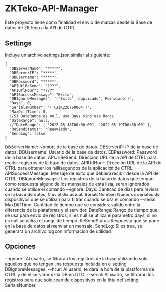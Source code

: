 ﻿# ZKTeko-API-Manager

Este proyecto tiene como finalidad el envio de marcas desde la Base de datos de ZKTeco a la API de CTRL.

## Settings

Incluye un archivo settings.json similar al siguiente:

```
{
  "DBServerName": "*****",
  "DBServerIP": "*****",
  "DBUsername": "*****",
  "DBPassword": "*****",
  "APIUrlReSend": "????",
  "APIUrlHour": "????",
  "APISuccessMessage": "Exito",
  "DBIgnoreMessages": "('Exito','duplicado','Reenviado')",
  "Days": 0,
  "SerialsNumber": "('CJIK220760004')",
  "MaxDiffTime": 5,
  //Si DateRange es null, usa Days sino usa Range
  "DateRange": null,
  //"DateRange": [ "2022-05-18T00:00:00", "2022-05-19T00:00:00" ],
  "ReSendStatus": "Reenviado",
  "SendLog": false
}
```
  
DBServerName: Nombre de la base de datos.
DBServerIP: IP de la base de datos.
DBUsername: Usuario de la base de datos.
DBPassword: Password de la base de datos.
APIUrlReSend: Direccion URL de la API de CTRL para recibir registros de la base de datos.
APIUrlHour: Direccion URL de la API de CTRL para obtener los millisegundos de la aplicacion de CTRL.
APISuccessMessage: Mensaje de exito que debiera recibir desde la API de CTRL.
DBIgnoreMessages: Los registros de la base de datos que tengan como respuesta alguno de los mensajes de esta lista, seran ignorados cuando se utilice el comando --ignore.
Days: Cantidad de dias para revisar en la base de datos, 0 es el dia actual.
SerialsNumber: Numeros seriales de dispositivos que se utilizan para filtrar cuando se usa el comando --serial.
MaxDiffTime: Cantidad de tiempo que se considera valido entre la diferencia de la plataforma y el servidor.
DateRange: Rango de tiempo que se usa para envio de registros, si es null se utiliza el parametro days, si no es null se utiliza el rango de tiempo.
ReSendStatus: Respuesta que se pone en la base de datos al reenviar un mensaje.
SendLog: Si es true, se generara un archivo log con informacion de utilidad.

## Opciones

--ignore : Al usarlo, se filtraran los registros de la base utilizando solo aquellos que no tengan una respuesta incluida en el setting DBIgnoreMessages.
--hour: Al usarlo, te dara la hora de la plataforma de CTRL y de el servidor de la DB en UTC.
--serial: Al usarlo, se filtraran los registros para que solo sean de dispositivos en la lista del setting SerialsNumber.
